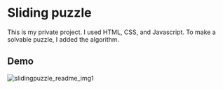 # Sliding puzzle
This is my private project. I used HTML, CSS, and Javascript. To make a solvable puzzle, I added the algorithm.

## Demo

![slidingpuzzle_readme_img1](https://user-images.githubusercontent.com/24946941/34901880-ab744648-f7c5-11e7-83a3-695969431ed1.PNG)



